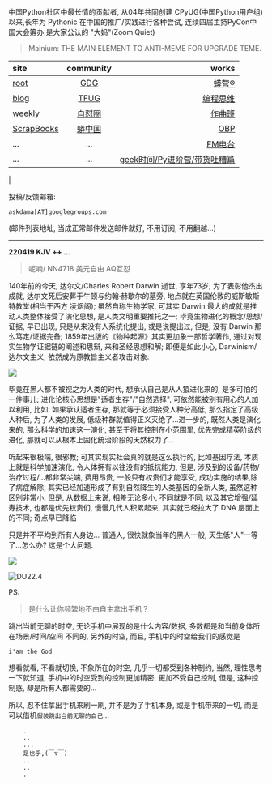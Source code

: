 中国Python社区中最长情的贡献者, 从04年共同创建 CPyUG(中国Python用户组)以来,长年为 Pythonic 在中国的推广/实践进行各种尝试, 连续四届主持PyCon中国大会筹办,是大家公认的 "大妈"(Zoom.Quiet)

> Mainium: THE MAIN ELEMENT TO ANTI-MEME FOR UPGRADE TEME.

| site | community | works |
| :-----| :----: | ----: |
| [root](http://zoomquiet.io/) | [GDG](https://blog.zhgdg.org/) | [蟒营®](https://doc.101.camp/) |
| [blog](https://blog.zoomquiet.io/pages/zoomquiet.html) | [TFUG](http://zh.tfug.world/) | [编程思维](https://py.101.camp/) |
| [weekly](http://weekly.pychina.org/) | [自怼圈](https://du.101.camp/) | [作曲班](https://mu.101.camp/) |
| [ScrapBooks](https://zoomquiet.io/collection.html) | [蟒中国](https://pychina.org/) | [OBP](https://zoomquiet.io/obp/index.html) |
| ... | ... | [FM电台](https://fm.101.camp/) |
| ... | ... | [geek时间/Py进阶营/带货吐糟篇](https://fm.101.camp/2020/geek2py-dama.html) 
 |


投稿/反馈邮箱:

    askdama[AT]googlegroups.com

(邮件列表地址, 
当成正常邮件发送邮件就好, 不用订阅, 不用翻越...)



---------------------------------------------------
**220419 KJV ++ ...**


> 呢喃/ NN4718 美元自由 AQ互怼





140年前的今天, 达尔文/Charles Robert Darwin 逝世, 享年73岁; 为了表彰他杰出成就, 达尔文死后安葬于牛顿与约翰·赫歇尔的墓旁, 地点就在英国伦敦的威斯敏斯特教堂(相当于西方 凌烟阁); 虽然自称生物学家, 可其实 Darwin 最大的成就是推动人类整体接受了演化思想, 是人类文明重要推托之一; 毕竟生物进化的概念/思想/证据, 早已出现, 只是从来没有人系统化提出, 或是说提出过, 但是, 没有 Darwin 那么笃定/证据完备; 1859年出版的《物种起源》其实更加象一部哲学著作, 通过对现实生物学证据链的阐述和思辩, 来和圣经思想和解;
即便是如此小心, Darwinism/达尔文主义, 依然成为原教旨主义者攻击对象:

![](https://ipic.zoomquiet.top/2022-04-17-zshot%202022-04-18%2007.37.51.jpg)

毕竟在黑人都不被视之为人类的时代, 想承认自己是从人猿进化来的, 是多可怕的一件事儿;
进化论核心思想是"适者生存"/"自然选择", 可依然能被别有用心的人加以利用, 比如: 如果承认适者生存, 那就等于必须接受人种分高低, 那么指定了高级人种后, 为了人类的发展, 低级种群就值得正义灭绝了...进一步的, 既然人类是演化来的, 那么科学的加速这一演化, 甚至于将其控制在小范围里, 优先完成精英阶级的进化, 那就可以从根本上固化统治阶段的天然权力了...

听起来很极端, 很邪教; 可其实现实社会真的就是这么执行的, 比如基因疗法, 本质上就是科学加速演化, 令人体拥有以往没有的抵抗能力, 但是, 涉及到的设备/药物/治疗过程/...都非常尖端, 费用昂贵, 一般只有权贵们才能享受, 成功实施的结果,除了病症解除, 其实已经加速形成了有别自然降生的人类基因的全新人类, 虽然这种区别非常小, 但是, 从数据上来说, 相差无论多小, 不同就是不同; 以及其它增强/延寿技术, 也都是优先权贵们, 慢慢几代人积累起来, 其实就已经拉大了 DNA 层面上的不同;
奇点早已降临

只是并不平均到所有人身边...
普通人, 很快就象当年的黑人一般, 天生低"人"一等了...怎么办?
这是个大​问题.



![](https://ipic.zoomquiet.top/2022-04-17-zq42-today-card-2204.019.jpeg)



![DU22.4](https://ipic.zoomquiet.top/2022-03-31-220331DU6y_zip.jpg!/fw/420)





PS:
> 是什么让你频繁地不由自主拿出手机？

跳出当前无聊的时空,
无论手机中展现的是什么内容/数据,
多数都是和当前身体所在场景/时间/空间 不同的,
另外的时空,
而且, 手机中的时空给我们的感觉是

    i'am the God

想看就看, 不看就切换,
不象所在的时空, 几乎一切都受到各种制约,
当然,
理性思考一下就知道,
手机中的时空受到的控制更加精密, 更加不受自己控制,
但是, 这种控制感,
却是所有人都需要的...

所以, 
忍不住拿出手机来刷一刷,
并不是为了手机本身, 或是手机带来的一切,
而是可以借机`假装跳出当前无聊的自己`...



```
    .
    ..
    ...
    是也乎,(￣▽￣)
    ...
    ..
    .
```


